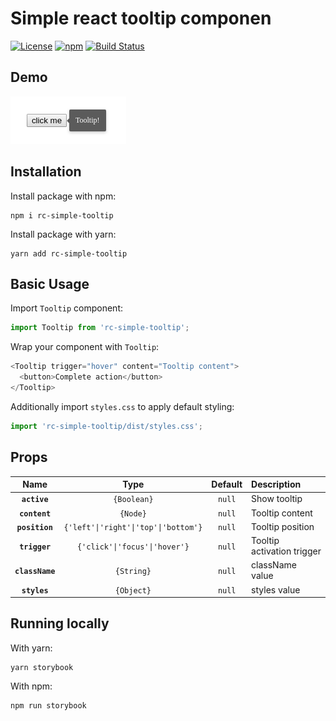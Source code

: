 Simple react tooltip componen
========================================

[![License](https://img.shields.io/github/license/renofi/react-tooltip)](https://github.com/RenoFi/react-tooltip/blob/master/LICENSE)
[![npm](https://img.shields.io/npm/v/rc-simple-tooltip)](https://www.npmjs.com/package/rc-simple-tooltip)
[![Build Status](https://travis-ci.org/RenoFi/react-tooltip.svg?branch=master)](https://travis-ci.org/RenoFi/react-tooltip)


## Demo

![Demo](./media/demo.png?raw=true)


## Installation

Install package with npm:

```
npm i rc-simple-tooltip
```

Install package with yarn:

```
yarn add rc-simple-tooltip
```


## Basic Usage

Import `Tooltip` component:

```js
import Tooltip from 'rc-simple-tooltip';
```

Wrap your component with `Tooltip`:

```js
<Tooltip trigger="hover" content="Tooltip content">
  <button>Complete action</button>
</Tooltip>
```

Additionally import `styles.css` to apply default styling:

```js
import 'rc-simple-tooltip/dist/styles.css';
```


## Props

|Name|Type|Default|Description|
|:--:|:--:|:-----:|:----------|
|**`active`**|`{Boolean}`|`null`|Show tooltip|
|**`content`**|`{Node}`|`null`|Tooltip content|
|**`position`**|`{'left'\|'right'\|'top'\|'bottom'}`|`null`|Tooltip position|
|**`trigger`**|`{'click'\|'focus'\|'hover'}`|`null`|Tooltip activation trigger|
|**`className`**|`{String}`|`null`|className value|
|**`styles`**|`{Object}`|`null`|styles value|


## Running locally

With yarn:

```
yarn storybook
```

With npm:

```
npm run storybook
```
